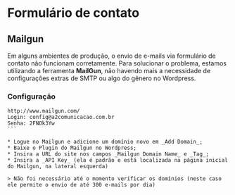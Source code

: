 # Formulário de contato

## Mailgun
Em alguns ambientes de produção, o envio de e-mails via formulário de contato não funcionam corretamente. Para solucionar o problema, estamos utilizando a ferramenta **MailGun**, não havendo mais a necessidade de configurações extras de SMTP ou algo do gênero no Wordpress.

### Configuração
````
http://www.mailgun.com/
Login: config@a2comunicacao.com.br 
Senha: 2FNOk3Yw
```

* Logue no Mailgun e adicione um domínio novo em _Add Domain_;
* Baixe o Plugin do Mailgun no Wordpress;
* Insira a URL do site nos campos _Mailgun Domain Name_ e _Tag_;
* Insira a _API Key_ (ela é padrão e está localizada na página inicial do Mailgun, na lateral esquerda)

> Não foi necessário até o momento verificar os domínios (neste caso ele permite o envio de até 300 e-mails por dia)

